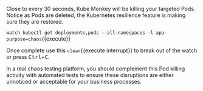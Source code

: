 Close to every 30 seconds, Kube Monkey will be killing your targeted Pods. Notice as Pods are deleted, the Kubernetes resilience feature is making sure they are restored.

`watch kubectl get deployments,pods --all-namespaces -l app-purpose=chaos`{{execute}}

Once complete use this ```clear```{{execute interrupt}} to break out of the watch or press <kbd>Ctrl</kbd>+<kbd>C</kbd>.

In a real chaos testing platform, you should complement this Pod killing activity with automated tests to ensure these disruptions are either unnoticed or acceptable for your business processes.
